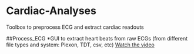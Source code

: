 # Cardiac-Analyses
Toolbox to preprocess ECG and extract cardiac readouts

##Process_ECG
*GUI to extract heart beats from raw ECGs (from different file types and system: Plexon, TDT, csv, etc)
[Watch the video](https://github.com/user-attachments/assets/22b669d6-06de-45b3-9b5e-d10d4e8c9211)


